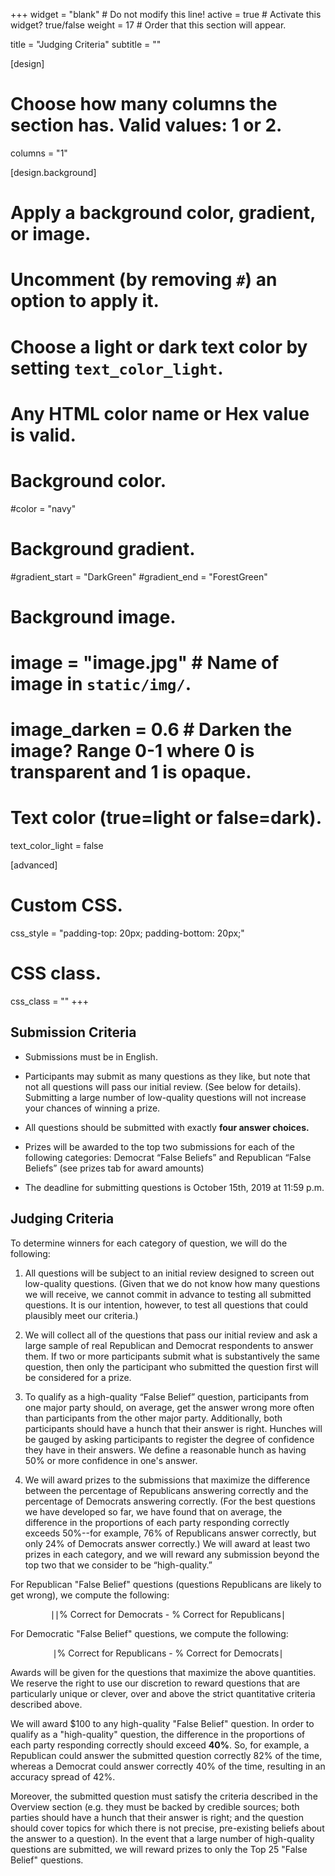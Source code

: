 +++
widget = "blank"  # Do not modify this line!
active = true  # Activate this widget? true/false
weight = 17  # Order that this section will appear.

title = "Judging Criteria"
subtitle = ""

[design]
  # Choose how many columns the section has. Valid values: 1 or 2.
  columns = "1"

[design.background]
  # Apply a background color, gradient, or image.
  #   Uncomment (by removing `#`) an option to apply it.
  #   Choose a light or dark text color by setting `text_color_light`.
  #   Any HTML color name or Hex value is valid.

  # Background color.
  #color = "navy"

  # Background gradient.
  #gradient_start = "DarkGreen"
  #gradient_end = "ForestGreen"

  # Background image.
  # image = "image.jpg"  # Name of image in `static/img/`.
  # image_darken = 0.6  # Darken the image? Range 0-1 where 0 is transparent and 1 is opaque.

  # Text color (true=light or false=dark).
  text_color_light = false

[advanced]
 # Custom CSS.
 css_style = "padding-top: 20px; padding-bottom: 20px;"

 # CSS class.
 css_class = ""
+++

## Submission Criteria

- Submissions must be in English.

- Participants may submit as many questions as they like, but note that not all questions will pass our initial review. (See below for details). Submitting a large number of low-quality questions will not increase your chances of winning a prize.

- All questions should be submitted with exactly **four answer choices.**

-	Prizes will be awarded to the top two submissions for each of the following categories: Democrat “False Beliefs” and Republican “False Beliefs” (see prizes tab for award amounts)

- The deadline for submitting questions is October 15th, 2019 at 11:59 p.m.


## Judging Criteria

To determine winners for each category of question, we will do the following:

1. All questions will be subject to an initial review designed to screen out low-quality questions. (Given that we do not know how many questions we will receive, we cannot commit in advance to testing all submitted questions. It is our intention, however, to test all questions that could plausibly meet our criteria.)

2. We will collect all of the questions that pass our initial review and ask a large sample of real Republican and Democrat respondents to answer them. If two or more participants submit what is substantively the same question, then only the participant who submitted the question first will be considered for a prize.

3. To qualify as a high-quality “False Belief” question, participants from one major party should, on average, get the answer wrong more often than participants from the other major party. Additionally, both participants should have a hunch that their answer is right. Hunches will be gauged by asking participants to register the degree of confidence they have in their answers. We define a reasonable hunch as having 50% or more confidence in one's answer. 

4. We will award prizes to the submissions that maximize the difference between the percentage of Republicans answering correctly and the percentage of Democrats answering correctly. (For the best questions we have developed so far, we have found that on average, the difference in the proportions of each party responding correctly exceeds 50%--for example, 76% of Republicans answer correctly, but only 24% of Democrats answer correctly.)  We will award at least two prizes in each category, and we will reward any submission beyond the top two that we consider to be “high-quality.”

For Republican "False Belief" questions (questions Republicans are likely to get wrong), we compute the following:

$$\mid \text{∣% Correct for Democrats - % Correct for Republicans} \mid $$

For Democratic "False Belief" questions, we compute the following:

$$\mid \text{% Correct for Republicans - % Correct for Democrats} \mid $$

Awards will be given for the questions that maximize the above quantities. We reserve the right to use our discretion to reward questions that are particularly unique or clever, over and above the strict quantitative criteria described above.

We will award $100 to any high-quality "False Belief" question.  In order to qualify as a "high-quality" question, the difference in the proportions of each party responding correctly should exceed **40%**. So, for example, a Republican could answer the submitted question correctly 82% of the time, whereas a Democrat could answer correctly 40% of the time, resulting in an accuracy spread of 42%.  

Moreover, the submitted question must satisfy the criteria described in the Overview section (e.g. they must be backed by credible sources; both parties should have a hunch that their answer is right; and the question should cover topics for which there is not precise, pre-existing beliefs about the answer to a question).  In the event that a large number of high-quality questions are submitted, we will reward prizes to only the Top 25 "False Belief" questions.  
